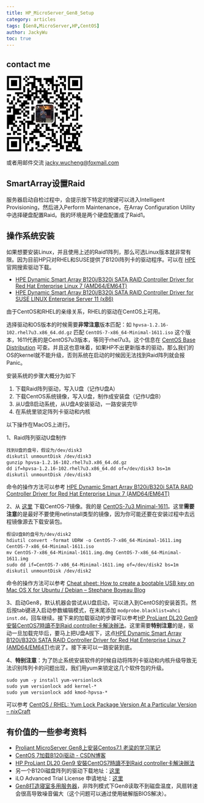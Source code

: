 ```yaml
---
title: HP_MicroServer_Gen8_Setup
category: articles
tags: [Gen8,MicroServer,HP,CentOS]
author: JackyWu
toc: true
---
```


## contact me

![](/assets/images/weixin-pic-jackywu.jpg)

或者用邮件交流 <a href="mailto:jacky.wucheng@foxmail.com">jacky.wucheng@foxmail.com</a>

##  SmartArray设置Raid

服务器启动自检过程中，会提示按下特定的按键可以进入Intelligent Provisioning，然后进入Perform Maintenance，在Array Configuration Utility中选择硬盘配置Raid。我的环境是两个硬盘配置成了Raid1。

## 操作系统安装

如果想要安装Linux，并且使用上述的Raid1阵列，那么可选Linux版本就非常有限。因为目前HP只对RHEL和SUSE提供了B120i阵列卡的驱动程序。可以在 [HPE](https://support.hpe.com/hpesc/public/home/result?qt=B120i++RAID++linux) 官网搜索驱动下载。

- [HPE Dynamic Smart Array B120i/B320i SATA RAID Controller Driver for Red Hat Enterprise Linux 7 (AMD64/EM64T)](https://support.hpe.com/hpsc/swd/public/detail?sp4ts.oid=null&swItemId=MTX_4316d9b65662412686bc826572&swEnvOid=4184)
- [HPE Dynamic Smart Array B120i/B320i SATA RAID Controller Driver for SUSE LINUX Enterprise Server 11 (x86)](https://support.hpe.com/hpsc/swd/public/detail?sp4ts.oid=null&swItemId=MTX_0317b0e19c54449bac4e681587&swEnvOid=4184)

由于CentOS和RHEL的亲缘关系，RHEL的驱动在CentOS上可用。

选择驱动和OS版本的时候需要**非常注意**版本匹配：如 `hpvsa-1.2.16-102.rhel7u3.x86_64.dd.gz` 匹配 `CentOS-7-x86_64-Minimal-1611.iso` 这个版本，1611代表的是CentOS7u3版本，等同于rhel7u3。这个信息在 [CentOS Base Distribution](https://wiki.centos.org/Download) 可查。并且这也意味着，如果HP不出更新版本的驱动，那么我们的OS的kernel就不能升级，否则系统在启动的时候因无法找到Raid阵列就会报Panic。



安装系统的步骤大概分为如下

1. 下载Raid阵列驱动，写入U盘（记作U盘A）
2. 下载CentOS系统镜像，写入U盘，制作成安装盘（记作U盘B）
3. 从U盘B启动系统，从U盘A安装驱动，一路安装完毕
4. 在系统里锁定阵列卡驱动和内核



以下操作在MacOS上进行。

1、Raid阵列驱动U盘制作

```shell
找到U盘的盘号，假设为/dev/disk3
diskutil unmountDisk /dev/disk3
gunzip hpvsa-1.2.16-102.rhel7u3.x86_64.dd.gz
dd if=hpvsa-1.2.16-102.rhel7u3.x86_64.dd of=/dev/disk3 bs=1m
diskutil unmountDisk /dev/disk3
```

命令的操作方法可以参考 [HPE Dynamic Smart Array B120i/B320i SATA RAID Controller Driver for Red Hat Enterprise Linux 7 (AMD64/EM64T)](https://support.hpe.com/hpsc/swd/public/detail?sp4ts.oid=null&swItemId=MTX_4316d9b65662412686bc826572&swEnvOid=4184#tab3)

2、从 [这里](http://ftp.uci.edu/centos/7.3.1611/isos/x86_64/) 下载CentOS-7镜像。我的是 [CentOS-7u3 Minimal-1611](http://ftp.uci.edu/centos/7.3.1611/isos/x86_64/CentOS-7-x86_64-Minimal-1611.iso)。这里**需要注意**的是最好不要使用netinstall类型的镜像，因为你可能还要在安装过程中去远程镜像源去下载安装包。

```shell
假设U盘B的盘号为/dev/disk2
hdiutil convert -format UDRW -o CentOS-7-x86_64-Minimal-1611.img  CentOS-7-x86_64-Minimal-1611.iso
mv CentOS-7-x86_64-Minimal-1611.img.dmg CentOS-7-x86_64-Minimal-1611.img
sudo dd if=CentOS-7-x86_64-Minimal-1611.img of=/dev/disk2 bs=1m
diskutil unmountDisk /dev/disk2
```

命令的操作方法可以参考 [Cheat sheet: How to create a bootable USB key on Mac OS X for Ubuntu / Debian – Stephane Boyeau Blog](http://blog.boyeau.com/cheat-sheet-how-to-create-a-bootable-usb-key-on-mac-os-x-for-ubuntu-debian/)

3、启动Gen8，默认机器会尝试从U盘启动，可以进入到CentOS的安装首页。然后按tab键进入启动参数编辑模式，在末尾添加 `modprobe.blacklist=ahci inst.dd`，回车继续。接下来的加载驱动的步骤可以参考[HP ProLiant DL20 Gen9 安裝CentOS7時讀不到Raid controller卡解決辦法](https://blog.vvtitan.com/2017/09/hp-proliant-dl20-gen9-%E5%AE%89%E8%A3%9Dcentos7%E6%99%82%E8%AE%80%E4%B8%8D%E5%88%B0raid-controller%E5%8D%A1%E8%A7%A3%E6%B1%BA%E8%BE%A6%E6%B3%95/)。这里需要**特别注意**的是，驱动一旦加载完毕后，要马上把U盘A拔下，这点[HPE Dynamic Smart Array B120i/B320i SATA RAID Controller Driver for Red Hat Enterprise Linux 7 (AMD64/EM64T)](https://support.hpe.com/hpsc/swd/public/detail?sp4ts.oid=null&swItemId=MTX_4316d9b65662412686bc826572&swEnvOid=4184#tab3)也说了。接下来可以一路安装到底。

4、**特别注意**：为了防止系统安装软件的时候自动将阵列卡驱动和内核升级导致无法识别阵列卡的问题出现，我们用yum来锁定这几个软件包的升级。

```shell
sudo yum -y install yum-versionlock
sudo yum versionlock add kernel-*
sudo yum versionlock add kmod-hpvsa-*
```

可以参考 [CentOS / RHEL: Yum Lock Package Version At a Particular Version – nixCraft](https://www.cyberciti.biz/faq/centos-redhat-fedora-yum-lock-package-version-command/)

## 有价值的一些参考资料

- [Proliant MicroServer Gen8上安装Centos7.1 老梁的学习笔记](https://awei.pub/2015/06/gen8%E5%AE%89%E8%A3%85centos7.1/)
- [CentOS 7加载B120i驱动 - CSDN博客](http://blog.csdn.net/chineseboytom/article/details/54893858)
- [HP ProLiant DL20 Gen9 安裝CentOS7時讀不到Raid controller卡解決辦法](https://blog.vvtitan.com/2017/09/hp-proliant-dl20-gen9-%E5%AE%89%E8%A3%9Dcentos7%E6%99%82%E8%AE%80%E4%B8%8D%E5%88%B0raid-controller%E5%8D%A1%E8%A7%A3%E6%B1%BA%E8%BE%A6%E6%B3%95/)
- 另一个B120i磁盘阵列的驱动下载地址：[这里](http://mirror.fairway.ne.jp/downloads.linux.hpe.com/SDR/repo/spp/redhat/7Server/x86_64/current/)
- iLO Advanced Trial License 申请地址：[这里](https://www.hpe.com/us/en/resources/integrated-systems/ilo-advanced-trial.html?parentPage=/us/en/products/servers/integrated-lights-out-ilo)
- [Gen8打造寝室多用服务器](http://zjubank.com/2015/12/05/gen8-software/)，非阵列模式下Gen8读取不到磁盘温度，风扇转速会很高导致噪音偏大（这个问题可以通过使用破解版BIOS解决）。